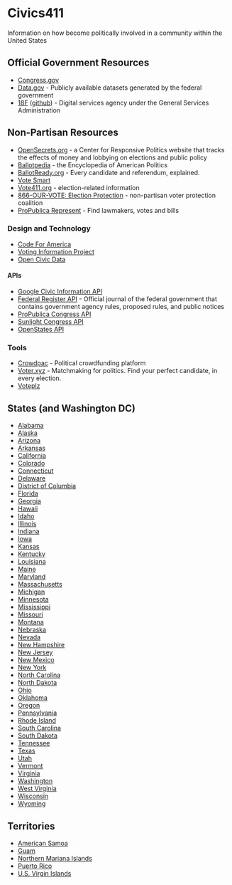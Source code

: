 # Civics411

Information on how become politically involved in a community within the United States

## Official Government Resources

* [Congress.gov](https://www.congress.gov/)
* [Data.gov](https://data.gov) - Publicly available datasets generated by the federal government
* [18F](https://18f.gsa.gov/) ([github](https://github.com/18f)) - Digital services agency under the General Services Administration


## Non-Partisan Resources

* [OpenSecrets.org](https://www.opensecrets.org) - a Center for Responsive Politics website that tracks the effects of money and lobbying on elections and public policy
* [Ballotpedia](https://ballotpedia.org/Main_Page) - the Encyclopedia of American Politics
* [BallotReady.org](https://www.ballotready.org/) - Every candidate and referendum, explained.
* [Vote Smart](http://votesmart.org/)
* [Vote411.org](http://www.vote411.org/) - election-related information
* [866-OUR-VOTE: Election Protection](http://www.866ourvote.org/) - non-partisan voter protection coalition
* [ProPublica Represent](https://projects.propublica.org/represent/) - Find lawmakers, votes and bills


### Design and Technology

* [Code For America](https://www.codeforamerica.org/)
* [Voting Information Project](https://votinginfoproject.org/)
* [Open Civic Data](http://opencivicdata.readthedocs.io/)


#### APIs

* [Google Civic Information API](https://developers.google.com/civic-information/)
* [Federal Register API](https://www.federalregister.gov/reader-aids/developer-resources/rest-api) - Official journal of the federal government that contains government agency rules, proposed rules, and public notices
* [ProPublica Congress API](https://propublica.github.io/congress-api-docs/)
* [Sunlight Congress API](https://sunlightlabs.github.io/congress/)
* [OpenStates API](http://docs.openstates.org/en/latest/api/)


### Tools

* [Crowdpac](https://www.crowdpac.com/) - Political crowdfunding platform
* [Voter.xyz](http://www.voter.xyz/) - Matchmaking for politics. Find your perfect candidate, in every election.
* [Voteplz](https://www.voteplz.org/) 


## States (and Washington DC)

* [Alabama](/states/alabama)
* [Alaska](/states/alaska)
* [Arizona](/states/arizona)
* [Arkansas](/states/arkansas)
* [California](/states/california)
* [Colorado](/states/colorado)
* [Connecticut](/states/connecticut)
* [Delaware](/states/delaware)
* [District of Columbia](/district-of-columbia)
* [Florida](/states/florida)
* [Georgia](/states/georgia)
* [Hawaii](/states/hawaii)
* [Idaho](/states/idaho)
* [Illinois](/states/illinois)
* [Indiana](/states/indiana)
* [Iowa](/states/iowa)
* [Kansas](/states/kansas)
* [Kentucky](/states/kentucky)
* [Louisiana](/states/louisiana)
* [Maine](/states/maine)
* [Maryland](/states/maryland)
* [Massachusetts](/states/massachusetts)
* [Michigan](/states/michigan)
* [Minnesota](/states/minnesota)
* [Mississippi](/states/mississippi)
* [Missouri](/states/missouri)
* [Montana](/states/montana)
* [Nebraska](/states/nebraska)
* [Nevada](/states/nevada)
* [New Hampshire](/states/new-hampshire)
* [New Jersey](/states/new-jersey)
* [New Mexico](/states/new-mexico)
* [New York](/states/new-york)
* [North Carolina](/states/north-carolina)
* [North Dakota](/states/north-dakota)
* [Ohio](/states/ohio)
* [Oklahoma](/states/oklahoma)
* [Oregon](/states/oregon)
* [Pennsylvania](/states/pennsylvania)
* [Rhode Island](/states/rhode-island)
* [South Carolina](/states/south-carolina)
* [South Dakota](/states/south-dakota)
* [Tennessee](/states/tennessee)
* [Texas](/states/texas)
* [Utah](/states/utah)
* [Vermont](/states/vermont)
* [Virginia](/states/virginia)
* [Washington](/states/washington)
* [West Virginia](/states/west-virginia)
* [Wisconsin](/states/wisconsin)
* [Wyoming](/states/wyoming)


## Territories

* [American Samoa](/territories/american-samoa)
* [Guam](/territories/guam)
* [Northern Mariana Islands](/territories/northern-mariana-islands)
* [Puerto Rico](/territories/puerto-rico)
* [U.S. Virgin Islands](/territories/virgin-islands)
